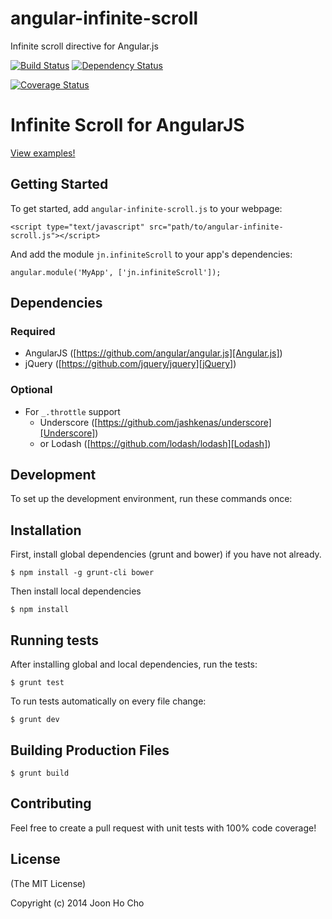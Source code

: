 angular-infinite-scroll
=======================
Infinite scroll directive for Angular.js

[![Build Status][Build Status img]][Build Status]
[![Dependency Status][Dependency Status img]][Dependency Status]
<!-- [![Code Climate][Code Climate img]][Code Climate] -->
[![Coverage Status][Coverage Status img]][Coverage Status]


# Infinite Scroll for AngularJS
[View examples!][Examples]


## Getting Started

To get started, add `angular-infinite-scroll.js` to your webpage:

	<script type="text/javascript" src="path/to/angular-infinite-scroll.js"></script>

And add the module `jn.infiniteScroll` to your app's dependencies:


	angular.module('MyApp', ['jn.infiniteScroll']);


## Dependencies


### Required
* AngularJS ([https://github.com/angular/angular.js][Angular.js])
* jQuery ([https://github.com/jquery/jquery][jQuery])


### Optional
* For `_.throttle` support
  * Underscore ([https://github.com/jashkenas/underscore][Underscore])
  * or Lodash ([https://github.com/lodash/lodash][Lodash])


## Development
To set up the development environment, run these commands once:


## Installation
First, install global dependencies (grunt and bower) if you have not already.

	$ npm install -g grunt-cli bower

Then install local dependencies

	$ npm install


## Running tests
After installing global and local dependencies, run the tests:

	$ grunt test

To run tests automatically on every file change:

	$ grunt dev


## Building Production Files

	$ grunt build


## Contributing

Feel free to create a pull request with unit tests with 100% code coverage!

## License

(The MIT License)

Copyright (c) 2014 Joon Ho Cho

[Build Status]: https://travis-ci.org/joonho1101/angular-infinite-scroll
[Build Status img]: https://travis-ci.org/joonho1101/angular-infinite-scroll.png

[Dependency Status]: https://gemnasium.com/joonho1101/angular-infinite-scroll
[Dependency Status img]: https://gemnasium.com/joonho1101/angular-infinite-scroll.png

[Code Climate]: https://codeclimate.com/github/joonho1101/angular-infinite-scroll
[Code Climate img]: https://codeclimate.com/github/joonho1101/angular-infinite-scroll.png

[Coverage Status]: https://coveralls.io/r/joonho1101/angular-infinite-scroll
[Coverage Status img]: https://coveralls.io/repos/joonho1101/angular-infinite-scroll/badge.png

[Examples]: http://htmlpreview.github.io/?https://github.com/joonho1101/angular-infinite-scroll/blob/master/examples/index.html

[Angular.js]: https://github.com/angular/angular.js
[jQuery]: https://github.com/jquery/jquery
[Underscore]: https://github.com/jashkenas/underscore
[Lodash]: https://github.com/lodash/lodash
